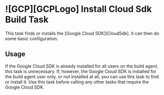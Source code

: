 # ![GCP][GCPLogo] Install Cloud Sdk Build Task

This task finds or installs the [Google Cloud SDK][CloudSdk].
It can then do some basic configuration.

## Usage

If the Google Cloud SDK is already installed for all users on the build agent,
this task is unnecessary. If, however, the Google Cloud SDK is installed for
the build agent user only, or not installed at all, you can use this task to find
or install it. Use this task before calling any other tasks that require the Google
Cloud SDK.
